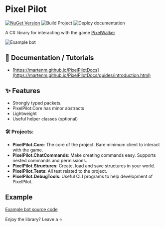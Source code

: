 # Pixel Pilot
[![NuGet Version](https://img.shields.io/nuget/vpre/PixelPilot.Core?style=flat-square&logo=nuget&link=https%3A%2F%2Fwww.nuget.org%2Fpackages%2FPixelPilot.Core%2F%20)](https://www.nuget.org/packages/PixelPilot.Core/) 
![Build Project](https://img.shields.io/github/actions/workflow/status/MartenM/PixelPilot/dotnet.yml?branch=main&style=flat-square&logo=githubactions&logoColor=white&label=Build)
![Deploy documentation](https://img.shields.io/github/actions/workflow/status/MartenM/PixelPilot/docs.yml?branch=main&style=flat-square&logo=githubpages&label=Deploy%20Docs&link=https%3A%2F%2Fmartenm.github.io%2FPixelPilotDocs%2F)



A C# library for interacting with the game [PixelWalker](https://pixelwalker.net)

![Example bot](https://i.imgur.com/47bDpAc.gif)

## 📄 Documentation / Tutorials

- [https://martenm.github.io/PixelPilotDocs](https://martenm.github.io/PixelPilotDocs/guides/introduction.html)

## ✨ Features
* Strongly typed packets.
* PixelPilot.Core has minor abstracts
* Lightweight
* Useful helper classes (optional)



### 🛠 Projects:
* **PixelPilot.Core**: The core of the project. Bare minimum client to interact with the game.
* **PixelPilot.ChatCommands**: Make creating commands easy. Supports nested commands and permissions.
* **PixelPilot.Structures**: Create, load and save structures in your world.
* **PixelPilot.Tests**: All test related to the project.
* **PixelPilot.DebugTools**: Useful CLI programs to help development of PixelPilot.


## Example
[Example bot source code](https://github.com/MartenM/PixelPilot/blob/main/examples/Example.BasicBot/Program.cs)




Enjoy the library? Leave a ⭐

